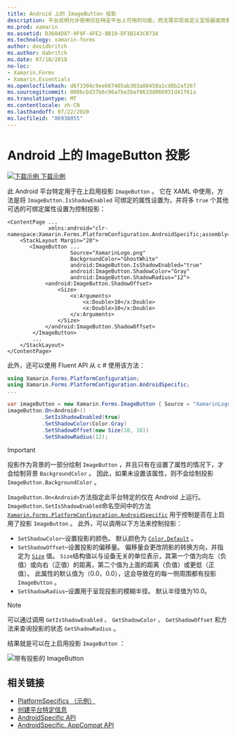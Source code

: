 ```yaml
---
title: Android 上的 ImageButton 投影
description: 平台说明允许使用仅在特定平台上可用的功能，而无需实现自定义呈现器或效果。 本文介绍如何使用 Android 平台特定的，以便在 ImageButton 上启用投影。
ms.prod: xamarin
ms.assetid: D3604D87-9F9F-4FE2-8B10-DF3B143C0734
ms.technology: xamarin-forms
author: davidbritch
ms.author: dabritch
ms.date: 07/10/2018
no-loc:
- Xamarin.Forms
- Xamarin.Essentials
ms.openlocfilehash: d6f3304c9eeb87405ab303a80450a1cd8b2af267
ms.sourcegitcommit: 008bcbd37b6c96a7be2baf0633d066931d41f61a
ms.translationtype: MT
ms.contentlocale: zh-CN
ms.lasthandoff: 07/22/2020
ms.locfileid: "86938055"
---
```

# <a name="imagebutton-drop-shadows-on-android"></a>Android 上的 ImageButton 投影

[![下载示例](~/media/shared/download.png) 下载示例](https://docs.microsoft.com/samples/xamarin/xamarin-forms-samples/userinterface-platformspecifics)

此 Android 平台特定用于在上启用投影 `ImageButton` 。 它在 XAML 中使用，方法是将 `ImageButton.IsShadowEnabled` 可绑定的属性设置为，并将多 `true` 个其他可选的可绑定属性设置为控制投影：

```xaml
<ContentPage ...
             xmlns:android="clr-namespace:Xamarin.Forms.PlatformConfiguration.AndroidSpecific;assembly=Xamarin.Forms.Core">
    <StackLayout Margin="20">
       <ImageButton ...
                    Source="XamarinLogo.png"
                    BackgroundColor="GhostWhite"
                    android:ImageButton.IsShadowEnabled="true"
                    android:ImageButton.ShadowColor="Gray"
                    android:ImageButton.ShadowRadius="12">
            <android:ImageButton.ShadowOffset>
                <Size>
                    <x:Arguments>
                        <x:Double>10</x:Double>
                        <x:Double>10</x:Double>
                    </x:Arguments>
                </Size>
            </android:ImageButton.ShadowOffset>
        </ImageButton>
        ...
    </StackLayout>
</ContentPage>
```

此外，还可以使用 Fluent API 从 c # 使用该方法：

```csharp
using Xamarin.Forms.PlatformConfiguration;
using Xamarin.Forms.PlatformConfiguration.AndroidSpecific;
...

var imageButton = new Xamarin.Forms.ImageButton { Source = "XamarinLogo.png", BackgroundColor = Color.GhostWhite, ... };
imageButton.On<Android>()
           .SetIsShadowEnabled(true)
           .SetShadowColor(Color.Gray)
           .SetShadowOffset(new Size(10, 10))
           .SetShadowRadius(12);
```

> [!IMPORTANT]
> 投影作为背景的一部分绘制 `ImageButton` ，并且只有在设置了属性的情况下，才会绘制背景 `BackgroundColor` 。 因此，如果未设置该属性，则不会绘制投影 `ImageButton.BackgroundColor` 。

`ImageButton.On<Android>`方法指定此平台特定的仅在 Android 上运行。 `ImageButton.SetIsShadowEnabled`命名空间中的方法 [`Xamarin.Forms.PlatformConfiguration.AndroidSpecific`](xref:Xamarin.Forms.PlatformConfiguration.AndroidSpecific) 用于控制是否在上启用了投影 `ImageButton` 。 此外，可以调用以下方法来控制投影：

- `SetShadowColor`–设置投影的颜色。 默认颜色为 [`Color.Default`](xref:Xamarin.Forms.Color.Default*) 。
- `SetShadowOffset`–设置投影的偏移量。 偏移量会更改阴影的转换方向，并指定为 [`Size`](xref:Xamarin.Forms.Size) 值。 `Size`结构值以与设备无关的单位表示，其第一个值为向左（负值）或向右（正值）的距离，第二个值为上面的距离（负值）或更低（正值）。 此属性的默认值为（0.0，0.0），这会导致在的每一侧周围都有投影 `ImageButton` 。
- `SetShadowRadius`–设置用于呈现投影的模糊半径。 默认半径值为10.0。

> [!NOTE]
> 可以通过调用 `GetIsShadowEnabled` 、 `GetShadowColor` 、 `GetShadowOffset` 和方法来查询投影的状态 `GetShadowRadius` 。

结果就是可以在上启用投影 `ImageButton` ：

![带有投影的 ImageButton](imagebutton-drop-shadow-images/imagebutton-drop-shadow.png)

## <a name="related-links"></a>相关链接

- [PlatformSpecifics （示例）](https://docs.microsoft.com/samples/xamarin/xamarin-forms-samples/userinterface-platformspecifics)
- [创建平台特定信息](~/xamarin-forms/platform/platform-specifics/index.md#creating-platform-specifics)
- [AndroidSpecific API](xref:Xamarin.Forms.PlatformConfiguration.AndroidSpecific)
- [AndroidSpecific. AppCompat API](xref:Xamarin.Forms.PlatformConfiguration.AndroidSpecific.AppCompat)
